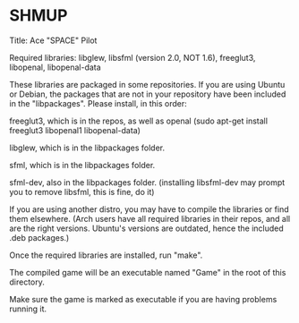 SHMUP
=====

Title: Ace "SPACE" Pilot

Required libraries: libglew, libsfml (version 2.0, NOT 1.6), freeglut3, libopenal, libopenal-data

These libraries are packaged in some repositories. If you are using Ubuntu or Debian, the packages that are not in your repository have been included in the "libpackages". Please install, in this order:

freeglut3, which is in the repos, as well as openal (sudo apt-get install freeglut3 libopenal1 libopenal-data)

libglew, which is in the libpackages folder.

sfml, which is in the libpackages folder.

sfml-dev, also in the libpackages folder. (installing libsfml-dev may prompt you to remove libsfml, this is fine, do it)

If you are using another distro, you may have to compile the libraries or find them elsewhere. (Arch users have all required libraries in their repos, and all are the right versions. Ubuntu's versions are outdated, hence the included .deb packages.)

Once the required libraries are installed, run "make".

The compiled game will be an executable named "Game" in the root of this directory.

Make sure the game is marked as executable if you are having problems running it.
